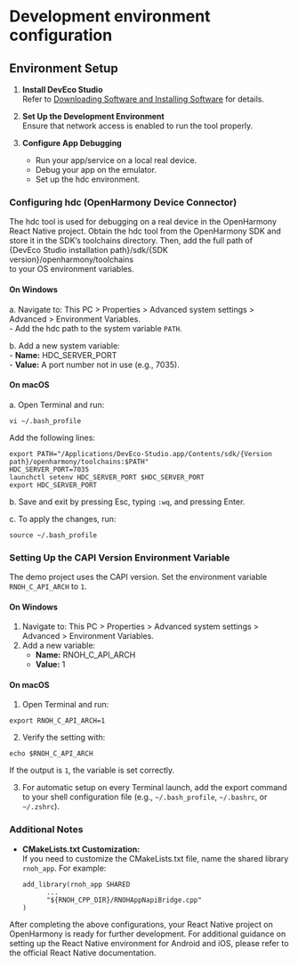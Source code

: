 # Development environment configuration
## Environment Setup

1. **Install DevEco Studio**  
    Refer to [Downloading Software and Installing Software](#) for details.

2. **Set Up the Development Environment**  
    Ensure that network access is enabled to run the tool properly.

3. **Configure App Debugging**  
    - Run your app/service on a local real device.
    - Debug your app on the emulator.
    - Set up the hdc environment.

### Configuring hdc (OpenHarmony Device Connector)

The hdc tool is used for debugging on a real device in the OpenHarmony React Native project. Obtain the hdc tool from the OpenHarmony SDK and store it in the SDK’s toolchains directory. Then, add the full path of  
{DevEco Studio installation path}/sdk/{SDK version}/openharmony/toolchains  
to your OS environment variables.

#### On Windows

a. Navigate to: This PC > Properties > Advanced system settings > Advanced > Environment Variables.  
    - Add the hdc path to the system variable `PATH`.

b. Add a new system variable:  
    - **Name:** HDC_SERVER_PORT  
    - **Value:** A port number not in use (e.g., 7035).

#### On macOS

a. Open Terminal and run:
```
vi ~/.bash_profile
```
Add the following lines:
```
export PATH="/Applications/DevEco-Studio.app/Contents/sdk/{Version path}/openharmony/toolchains:$PATH"
HDC_SERVER_PORT=7035
launchctl setenv HDC_SERVER_PORT $HDC_SERVER_PORT
export HDC_SERVER_PORT
```
b. Save and exit by pressing Esc, typing `:wq`, and pressing Enter.

c. To apply the changes, run:
```
source ~/.bash_profile
```

### Setting Up the CAPI Version Environment Variable

The demo project uses the CAPI version. Set the environment variable `RNOH_C_API_ARCH` to `1`.

#### On Windows

1. Navigate to: This PC > Properties > Advanced system settings > Advanced > Environment Variables.
2. Add a new variable:
    - **Name:** RNOH_C_API_ARCH
    - **Value:** 1

#### On macOS

1. Open Terminal and run:
```
export RNOH_C_API_ARCH=1
```
2. Verify the setting with:
```
echo $RNOH_C_API_ARCH
```
If the output is `1`, the variable is set correctly.

3. For automatic setup on every Terminal launch, add the export command to your shell configuration file (e.g., `~/.bash_profile`, `~/.bashrc`, or `~/.zshrc`).

### Additional Notes

- **CMakeLists.txt Customization:**  
  If you need to customize the CMakeLists.txt file, name the shared library `rnoh_app`. For example:
  ```
  add_library(rnoh_app SHARED
        ...
        "${RNOH_CPP_DIR}/RNOHAppNapiBridge.cpp"
  )
  ```

After completing the above configurations, your React Native project on OpenHarmony is ready for further development. For additional guidance on setting up the React Native environment for Android and iOS, please refer to the official React Native documentation.
